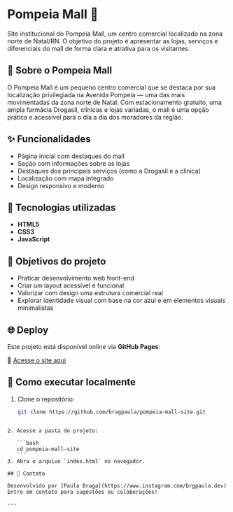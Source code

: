 # Pompeia Mall 🏬

Site institucional do Pompeia Mall, um centro comercial localizado na zona norte de Natal/RN. O objetivo do projeto é apresentar as lojas, serviços e diferenciais do mall de forma clara e atrativa para os visitantes.

## 🔷 Sobre o Pompeia Mall

O Pompeia Mall é um pequeno centro comercial que se destaca por sua localização privilegiada na Avenida Pompeia — uma das mais movimentadas da zona norte de Natal. Com estacionamento gratuito, uma ampla farmácia Drogasil, clínicas e lojas variadas, o mall é uma opção prática e acessível para o dia a dia dos moradores da região.

## ✨ Funcionalidades

- Página inicial com destaques do mall
- Seção com informações sobre as lojas
- Destaques dos principais serviços (como a Drogasil e a clínica)
- Localização com mapa integrado
- Design responsivo e moderno

## 🎨 Tecnologias utilizadas

- **HTML5**
- **CSS3**
- **JavaScript** 

## 🧠 Objetivos do projeto

- Praticar desenvolvimento web front-end
- Criar um layout acessível e funcional
- Valorizar com design uma estrutura comercial real
- Explorar identidade visual com base na cor azul e em elementos visuais minimalistas

## 🌐 Deploy

Este projeto está disponível online via **GitHub Pages**:

🔗 [Acesse o site aqui](https://bragpaula.github.io/pompeia-mall-site)


## 🚀 Como executar localmente

1. Clone o repositório:
   ```bash
   git clone https://github.com/bragpaula/pompeia-mall-site.git
````

2. Acesse a pasta do projeto:

   ```bash
   cd pompeia-mall-site
   ```
3. Abra o arquivo `index.html` no navegador.

## 💬 Contato

Desenvolvido por [Paula Braga](https://www.instagram.com/brgpaula.dev)
Entre em contato para sugestões ou colaborações!

---
